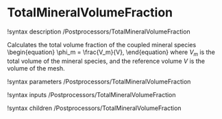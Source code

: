# TotalMineralVolumeFraction

!syntax description /Postprocessors/TotalMineralVolumeFraction

Calculates the total volume fraction of the coupled mineral species
\begin{equation}
\phi_m = \frac{V_m}{V},
\end{equation}
where $V_m$ is the total volume of the mineral species, and
the reference volume $V$ is the volume of the mesh.

!syntax parameters /Postprocessors/TotalMineralVolumeFraction

!syntax inputs /Postprocessors/TotalMineralVolumeFraction

!syntax children /Postprocessors/TotalMineralVolumeFraction
